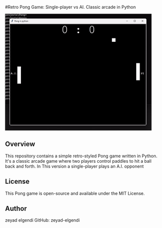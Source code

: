 #Retro Pong Game: Single-player vs AI. Classic arcade in Python

![Pong Demo](Pong-Demo.gif)

## Overview

This repository contains a simple retro-styled Pong game written in Python. It's a classic arcade game where two players control paddles to hit a ball back and forth. In This version a single-player plays an A.I. opponent

## License
This Pong game is open-source and available under the MIT License.

## Author
zeyad elgendi
GitHub: zeyad-elgendi
